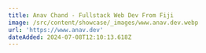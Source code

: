 ```yaml
---
title: Anav Chand - Fullstack Web Dev From Fiji
image: /src/content/showcase/_images/www.anav.dev.webp
url: 'https://www.anav.dev'
dateAdded: 2024-07-08T12:10:13.618Z
---
```


